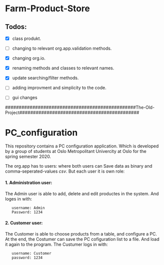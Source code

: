 # Farm-Product-Store

## Todos:
- [x] class produkt. 
- [ ] changing to relevant org.app.validation methods.
- [x] changing org.io.
- [x] renaming methods and classes to relevant names.
- [x] update searching/filter methods.
- [ ] adding improvment and simplicity to the code.
- [ ] gui changes



################################################The-Old-Project############################################
# PC_configuration
This repository contains a PC configuration application. Which is developed by a group of students at Oslo Metropolitant Univercity at Oslo for the spring semester 2020.

The org.app has to users: 
where both users can Save data as binary and comma-seperated-values *csv*.
But each user it is own role: 
#### 1. Administration user: 
The Admin user is able to add, delete and edit productes in the system.
And loges in with: 
 ```
    username: Admin
    Password: 1234
 ```
 #### 2. Customer user:
 The Customer is able to choose products from a table, and configure a PC. At the end, the Costumer can save the PC cofiguration list to a file.
 And load it again to the program.
 The Custumer logs in with:
 ```
    username: Customer
    password: 1234
 ```
